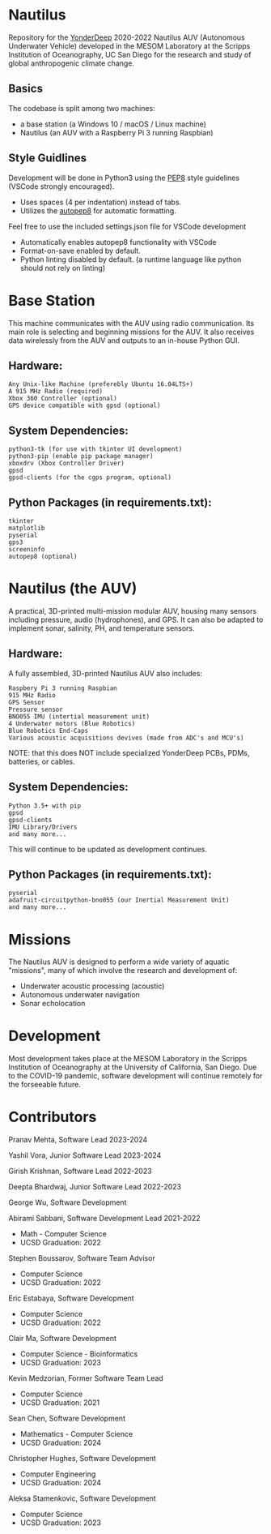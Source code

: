# Nautilus
Repository for the [YonderDeep](https://www.yonderdeep.org/) 2020-2022 Nautilus AUV (Autonomous Underwater Vehicle) developed in the MESOM Laboratory at the Scripps Institution of Oceanography, UC San Diego for the research and study of global anthropogenic climate change.

## Basics
The codebase is split among two machines: 
  * a base station (a Windows 10 / macOS / Linux machine)
  * Nautilus (an AUV with a Raspberry Pi 3 running Raspbian)

## Style Guidlines
Development will be done in Python3 using the [PEP8](https://pep8.org) style guidelines (VSCode strongly encouraged).
  * Uses spaces (4 per indentation) instead of tabs.
  * Utilizes the [autopep8](https://pypi.org/project/autopep8/0.8/extension) for automatic formatting.

Feel free to use the included settings.json file for VSCode development
  * Automatically enables autopep8 functionality with VSCode
  * Format-on-save enabled by default.
  * Python linting disabled by default. (a runtime language like python should not rely on linting)

# Base Station
This machine communicates with the AUV using radio communication. Its main role is selecting and beginning missions for the AUV. It also receives data wirelessly from the AUV and outputs to an in-house Python GUI.

## Hardware:
    Any Unix-like Machine (preferebly Ubuntu 16.04LTS+)
    A 915 MHz Radio (required)
    Xbox 360 Controller (optional)
    GPS device compatible with gpsd (optional)

## System Dependencies:
    python3-tk (for use with tkinter UI development)
    python3-pip (enable pip package manager)
    xboxdrv (Xbox Controller Driver)
    gpsd
    gpsd-clients (for the cgps program, optional)

## Python Packages (in requirements.txt):
    tkinter
    matplotlib
    pyserial
    gps3
    screeninfo
    autopep8 (optional)

# Nautilus (the AUV)
A practical, 3D-printed multi-mission modular AUV, housing many sensors including pressure, audio (hydrophones), and GPS. It can also be adapted to implement sonar, salinity, PH, and temperature sensors.

## Hardware:
A fully assembled, 3D-printed Nautilus AUV also includes:

    Raspbery Pi 3 running Raspbian
    915 MHz Radio
    GPS Sensor
    Pressure sensor
    BNO055 IMU (intertial measurement unit)
    4 Underwater motors (Blue Robotics)
    Blue Robotics End-Caps
    Various acoustic acquisitions devives (made from ADC's and MCU's)

NOTE: that this does NOT include specialized YonderDeep PCBs, PDMs, batteries, or cables.

## System Dependencies:
    Python 3.5+ with pip
    gpsd
    gpsd-clients
    IMU Library/Drivers
    and many more...
This will continue to be updated as development continues.

## Python Packages (in requirements.txt):
    pyserial
    adafruit-circuitpython-bno055 (our Inertial Measurement Unit)
    and many more...
    
# Missions
The Nautilus AUV is designed to perform a wide variety of aquatic "missions", many of which involve the research and development of:

  * Underwater acoustic processing (acoustic)
  * Autonomous underwater navigation
  * Sonar echolocation 

# Development
Most development takes place at the MESOM Laboratory in the Scripps Institution of Oceanography at the University of California, San Diego. Due to the COVID-19 pandemic, software development will continue remotely for the forseeable future.

# Contributors
Pranav Mehta,
Software Lead 2023-2024

Yashil Vora,
Junior Software Lead 2023-2024

Girish Krishnan,
Software Lead 2022-2023

Deepta Bhardwaj,
Junior Software Lead 2022-2023

George Wu,
Software Development

Abirami Sabbani,
Software Development Lead 2021-2022
* Math - Computer Science
* UCSD Graduation: 2022

Stephen Boussarov,
Software Team Advisor
* Computer Science
* UCSD Graduation: 2022

Eric Estabaya,
Software Development
* Computer Science
* UCSD Graduation: 2022

Clair Ma,
Software Development
* Computer Science - Bioinformatics
* UCSD Graduation: 2023

Kevin Medzorian,
Former Software Team Lead
* Computer Science
* UCSD Graduation: 2021

Sean Chen,
Software Development
* Mathematics - Computer Science
* UCSD Graduation: 2024

Christopher Hughes,
Software Development
* Computer Engineering
* UCSD Graduation: 2024

Aleksa Stamenkovic,
Software Development
* Computer Science
* UCSD Graduation: 2023

